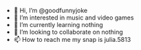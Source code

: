 - 👋 Hi, I’m @goodfunnyjoke
- 👀 I’m interested in music and video games
- 🌱 I’m currently learning nothing
- 💞️ I’m looking to collaborate on nothing
- 📫 How to reach me my snap is julia.5813


<!---
goodfunnyjoke/goodfunnyjoke is a ✨ special ✨ repository because its `README.md` (this file) appears on your GitHub profile.
You can click the Preview link to take a look at your changes.
--->
